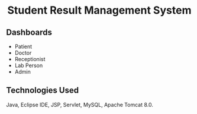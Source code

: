 # 


<h1 align="center">Student Result Management System<br/></h1>  


## Dashboards
- Patient
- Doctor
- Receptionist
- Lab Person
- Admin

## Technologies Used
Java, Eclipse IDE, JSP, Servlet, MySQL, Apache Tomcat 8.0.

